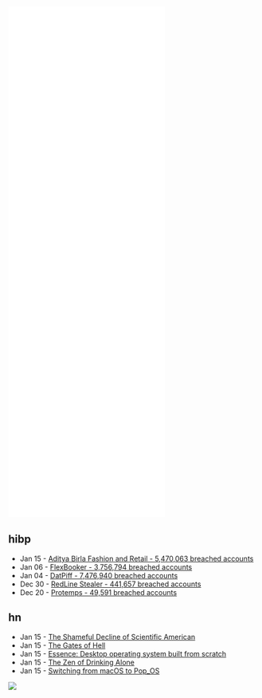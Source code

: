 ![Metrics](https://raw.githubusercontent.com/phixion/phixion/master/metrics.svg)

## hibp

<!--
for https://github.com/phixion/phixion/blob/main/.github/workflows/feeds.yml
-->
<!--START_SECTION:haveibeenpwnd-->
- Jan 15 - [Aditya Birla Fashion and Retail - 5,470,063 breached accounts](https://haveibeenpwned.com/PwnedWebsites#ABFRL)
- Jan 06 - [FlexBooker - 3,756,794 breached accounts](https://haveibeenpwned.com/PwnedWebsites#FlexBooker)
- Jan 04 - [DatPiff - 7,476,940 breached accounts](https://haveibeenpwned.com/PwnedWebsites#DatPiff)
- Dec 30 - [RedLine Stealer - 441,657 breached accounts](https://haveibeenpwned.com/PwnedWebsites#RedLineStealer)
- Dec 20 - [Protemps - 49,591 breached accounts](https://haveibeenpwned.com/PwnedWebsites#Protemps)
<!--END_SECTION:haveibeenpwnd-->

## hn

<!--
for https://github.com/phixion/phixion/blob/main/.github/workflows/feeds.yml
-->
<!--START_SECTION:hn-->
- Jan 15 - [The Shameful Decline of Scientific American](https://medium.com/lessons-from-history/the-shameful-decline-of-scientific-american-a028b90d0bdd)
- Jan 15 - [The Gates of Hell](https://www.atlasobscura.com/places/the-gates-of-hell-turkmenistan)
- Jan 15 - [Essence: Desktop operating system built from scratch](https://nakst.gitlab.io/essence)
- Jan 15 - [The Zen of Drinking Alone](https://drunkard.com/the-zen-of-drinking-alone/)
- Jan 15 - [Switching from macOS to Pop_OS](https://support.system76.com/articles/switch-from-macos-to-popos/)
<!--END_SECTION:hn-->

<!--
for https://yhype.me
-->
![](https://hit.yhype.me/github/profile?user_id=13013670)
